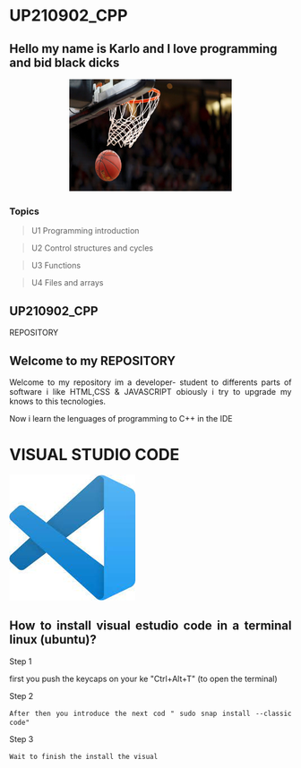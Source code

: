 # UP210902_CPP

## Hello my name is Karlo and I love programming and bid black dicks



<div align="center" >

<img alt="dev2" height="200" width= "290" src="imagenes/caca.jpg"/>

<div>

<div align ="justify">

### Topics
> U1 Programming introduction

> U2 Control structures and cycles

> U3 Functions

> U4 Files and arrays

<div>

## UP210902_CPP

REPOSITORY

## Welcome to my REPOSITORY

Welcome to my repository im a developer-
student to differents parts of software i like HTML,CSS & JAVASCRIPT obiously i try to upgrade my knows to this tecnologies.

Now i learn the lenguages of programming to C++ in the IDE

# VISUAL STUDIO CODE
  ![](imagenes/perroslocos.jpeg)

## How to install visual estudio code in a terminal  linux (ubuntu)?

Step 1

first you push the keycaps on your ke "Ctrl+Alt+T" (to open the terminal)

Step 2

    After then you introduce the next cod " sudo snap install --classic code"


Step 3

    Wait to finish the install the visual
    





